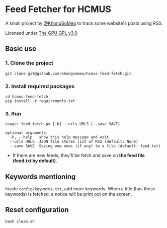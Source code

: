 # Feed Fetcher for HCMUS

A small project by [@KhongSoMeo](https://github.com/khongsomeo) to track some website's posts using RSS.

Licensed under [The GPU GPL v3.0](LICENSE)

## Basic use
### 1. Clone the project

```
git clone git@github.com:khongsomeo/hcmus-feed-fetch.git
```

### 2. Install required packages

```
cd hcmus-feed-fetch
pip install -r requirements.txt
```

### 3. Run

```
usage: feed_fetch.py [-h] --urls URLS [--save SAVE]

optional arguments:
  -h, --help   show this help message and exit
  --urls URLS  JSON file stores list of RSS (default: None)
  --save SAVE  Saving new news (if any) to a file (default: feed.txt)
```

- If there are new feeds, they'll be fetch and save on **the feed file (feed.txt by default)**.

## Keywords mentioning

Inside `config/keywords.txt`, add more keywords. When a title (has these keywords) is fetched, a notice will be print out on the screen.

## Reset configuration

```
bash clean.sh
```

